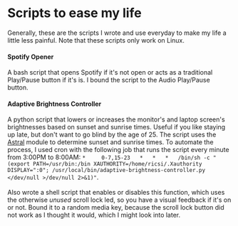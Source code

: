 # Scripts to ease my life
Generally, these are the scripts I wrote and use everyday to make my life a little less painful. Note that these scripts only work on Linux.

#### Spotify Opener
A bash script that opens Spotify if it's not open or acts as a traditional Play/Pause button if it's is.
I bound the script to the Audio Play/Pause button.

#### Adaptive Brightness Controller
A python script that lowers or increases the monitor's and laptop screen's brightnesses based on sunset and sunrise times. Useful if you like staying up late, but don't want to go blind by the age of 25. The script uses the [Astral](https://astral.readthedocs.io/en/latest/) module to determine sunset and sunrise times. To automate the process, I used cron with the following job that runs the script every minute from 3:00PM to 8:00AM: `*	 0-7,15-23	 *	 *	 *	 /bin/sh -c "(export PATH=/usr/bin:/bin XAUTHORITY=/home/ricsi/.Xauthority DISPLAY=":0"; /usr/local/bin/adaptive-brightness-controller.py </dev/null >/dev/null 2>&1)"`.<br>
<br>Also wrote a shell script that enables or disables this function, which uses the otherwise *unused* scroll lock led, so you have a visual feedback if it's on or not. Bound it to a random media key, because the scroll lock button did not work as I thought it would, which I might look into later.
